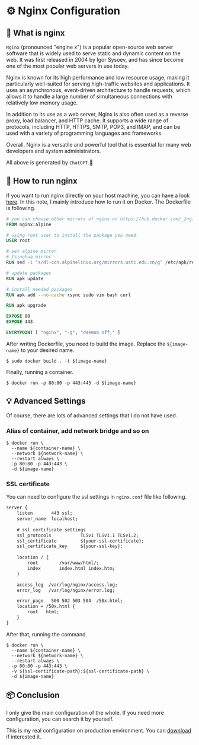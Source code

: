 # ⚙️ Nginx Configuration

## 👀 What is nginx

`Nginx` (pronounced "engine x") is a popular open-source web server software that is widely used to serve static and dynamic content on the web. It was first released in 2004 by Igor Sysoev, and has since become one of the most popular web servers in use today.

Nginx is known for its high performance and low resource usage, making it particularly well-suited for serving high-traffic websites and applications. It uses an asynchronous, event-driven architecture to handle requests, which allows it to handle a large number of simultaneous connections with relatively low memory usage.

In addition to its use as a web server, Nginx is also often used as a reverse proxy, load balancer, and HTTP cache. It supports a wide range of protocols, including HTTP, HTTPS, SMTP, POP3, and IMAP, and can be used with a variety of programming languages and frameworks.

Overall, Nginx is a versatile and powerful tool that is essential for many web developers and system administrators.

All above is generated by `ChatGPT`.🥱

## 🔨 How to run nginx

If you want to run nginx directly on your host machine, you can have a look [here](https://www.digitalocean.com/community/tutorials/how-to-install-nginx-on-ubuntu-20-04).
In this note, I mainly introduce how to run it on Docker. The Dockerfile is following.

```dockerfile
# you can choose other mirrors of nginx on https://hub.docker.com/_/nginx
FROM nginx:alpine

# using root user to install the package you need.
USER root

# set alpine mirror
# tsinghua mirror
RUN sed -i "s/dl-cdn.alpinelinux.org/mirrors.ustc.edu.cn/g" /etc/apk/repositories

# update packages
RUN apk update

# install needed packages
RUN apk add --no-cache rsync sudo vim bash curl

RUN apk upgrade

EXPOSE 80
EXPOSE 443

ENTRYPOINT [ "nginx", "-g", "daemon off;" ]
```

After writing Dockerfile, you need to build the image. Replace the `${image-name}` to your desired name.

```shell
$ sudo docker build . -t ${image-name}
```

Finally, running a container.

```shell
$ docker run -p 80:80 -p 443:443 -d ${image-name}
```

## 💡 Advanced Settings

Of course, there are lots of advanced settings that I do not have used.

### Alias of container, add network bridge and so on

```shell
$ docker run \
  --name ${container-name} \
  --network ${network-name} \
  --restart always \
  -p 80:80 -p 443:443 \
  -d ${image-name}
```

### SSL certificate

You can need to configure the ssl settings in `nginx.conf` file like following.

```txt
server {
    listen       443 ssl;
    server_name  localhost;
    
    # ssl certificate settings
    ssl_protocols           TLSv1 TLSv1.1 TLSv1.2;
    ssl_certificate         ${your-ssl-certificate};
    ssl_certificate_key     ${your-ssl-key};
    
    location / {
        root        /var/www/html/;
        index       index.html index.htm;
    }

    access_log  /var/log/nginx/access.log;
    error_log   /var/log/nginx/error.log;

    error_page   500 502 503 504  /50x.html;
    location = /50x.html {
        root   html;
    }
}
```

After that, running the command.

```shell
$ docker run \
  --name ${container-name} \
  --network ${network-name} \
  --restart always \
  -p 80:80 -p 443:443 \
  -v ${ssl-certificate-path}:${ssl-certificate-path} \
  -d ${image-name}
```

## 📦 Conclusion

I only give the main configuration of the whole. If you need more configuration, you can search it by yourself.

This is my real configuration on production environment. You can [download](https://github.com/ChenYuTong10/10note/releases/tag/0.0) if interested it.
